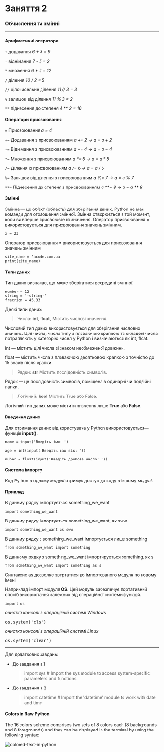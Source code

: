 # Заняття 2

### Обчислення та змінні 

---

#### Арифметичні оператори

`+` додавання _6 + 3 = 9_

`-` віднімання _7 - 5 = 2_

`*` множення _6 * 2 = 12_

`/` ділення _10 / 2 = 5_

`//` цілочисельне ділення _11 // 3 = 3_

`%` залишок від ділення _11 % 3 = 2_

`**` піднесення до степеня _4 ** 2 = 16_

#### Оператори присвоювання 

`=` Присвоювання _a = 4_

`+=` Додавання з присвоюванням _a += 2 → a = a + 2_

`-=` Віднімання з присвоюванням _a −= 4 → a = a − 4_

`*=` Множення з присвоюванням _a *= 5 → a = a * 5_

`/=` Ділення із присвоюванням _a /= 6 → a = a / 6_

`%=` Залишок від ділення з присвоюванням _a %= 7 → a = a % 7_

`**=` Піднесення до степеня з присвоюванням	_a **= 8 → a = a ** 8_


#### Змінні 

Змінна — це об’єкт (область) для зберігання даних. 
Python не має команди для оголошення змінної. 
Змінна створюється в той момент, коли ви вперше присвоюєте їй значення. 
Оператор присвоювання = використовується для присвоювання значень змінним.

    x = 23

Оператор присвоювання __=__ використовується для 
присвоювання значень змінним.

    site_name = 'acode.com.ua'
    print(site_name)

#### Типи даних

Тип даних визначає, що може зберігатися всередині змінної.

    number = 12
    string = '-string-'
    fracrion = 45.33


Деякі типи даних: 

> Числа: __int, float,__ Містить числові значення.

Числовий тип даних використовується для зберігання числових значень. 
Цілі числа, числа типу з плаваючою крапкою та складені числа 
потрапляють у категорію чисел у Python і визначаються як int, float.

int — містить цілі числа зі знаком необмеженої довжини.

float — містить числа з плаваючою десятковою крапкою з точністю до 15 знаків після крапки.

> Рядки: __str__ Містить послідовність символів.

Рядок — це послідовність символів, поміщена в одинарні чи подвійні лапки. 

> Логічний: __bool__ Містить True або False.

Логічний тип даних може містити значення лише __True__ або __False__.


#### Введення даних

Для отримання даних від користувача у Python використовується— функція __input()__.
 
    name = input('Введіть імя: ')

    age = int(input('Введіть ваш вік: '))

    nuber = float(input('Введіть дробове чиcло: '))


#### Система імпорту
Код Python в одному _модулі_ отримує доступ до коду в іншому _модулі_.

#### Приклад

В даннму рядку імпортується something_we_want
    
    import something_we_want 

В даннму рядку імпортується something_we_want, як sww 
    
    import something_we_want as sww

В даннму рядку з something_we_want імпортується лише something

    from something_we_want import something

В данному рядку з something_we_want імпортируеться something, як s

    from something_we_want import something as s

Синтаксис as дозволяє звертатися до імпортованого модуля по новому імені 

Наприклад імпорт модуля __OS__. Цей модуль забезпечує портативний спосіб використання залежних від операційної системи функцій.

    import os

_очистка консолі в операційній системі Windows_
<pre>
os.system('cls')
</pre>
_очистка консолі в операційній системі Linux_
<pre>
os.system('clear')
</pre>

--- 

Для додаткових завдань:

- До завдання a.1

    > import sys # Import the sys module to access system-specific parameters and functions
   
- До завдання a.2 
    > import datetime # Import the 'datetime' module to work with date and time
 
 

#### Colors in Raw Python
The 16 colors scheme comprises two sets of 8 colors each (8 backgrounds and 8 foregrounds) and they can be displayed in the terminal by using the following syntax:

![colored-text-in-python](print-colored-text-in-python.webp)